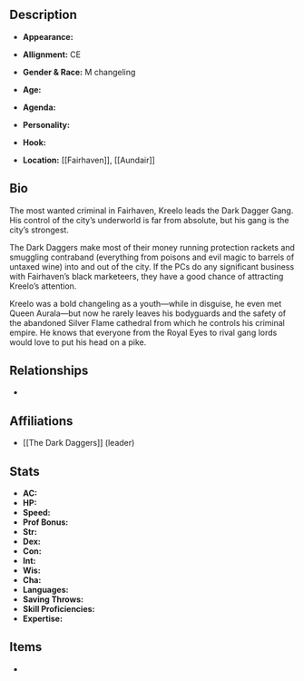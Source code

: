 ## Description
- **Appearance:** 

- **Allignment:** CE

- **Gender & Race:** M changeling

- **Age:** 

- **Agenda:** 

- **Personality:** 

- **Hook:** 

- **Location:** [[Fairhaven]], [[Aundair]]

## Bio
The most wanted criminal in Fairhaven, Kreelo leads the Dark Dagger Gang. His control of the city’s underworld is far from absolute, but his gang is the city’s strongest.

The Dark Daggers make most of their money running protection rackets and smuggling contraband (everything from poisons and evil magic to barrels of untaxed wine) into and out of the city. If the PCs do any significant business with Fairhaven’s black marketeers, they have a good chance of attracting Kreelo’s attention.

Kreelo was a bold changeling as a youth—while in disguise, he even met Queen Aurala—but now he rarely leaves his bodyguards and the safety of the abandoned Silver Flame cathedral from which he controls his criminal empire. He knows that everyone from the Royal Eyes to rival gang lords would love to put his head on a pike.

## Relationships
- 

## Affiliations
- [[The Dark Daggers]] (leader)

## Stats
- **AC:** 
- **HP:** 
- **Speed:** 
- **Prof Bonus:** 
- **Str:** 
- **Dex:** 
- **Con:** 
- **Int:** 
- **Wis:** 
- **Cha:** 
- **Languages:** 
- **Saving Throws:** 
- **Skill Proficiencies:** 
- **Expertise:** 


## Items
- 
